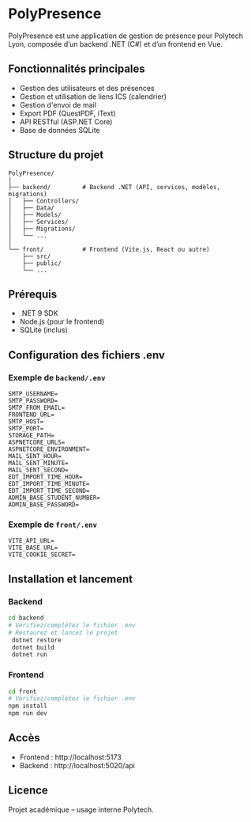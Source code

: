 # PolyPresence

PolyPresence est une application de gestion de présence pour Polytech Lyon, composée d’un backend .NET (C#) et d’un frontend en Vue.

## Fonctionnalités principales
- Gestion des utilisateurs et des présences
- Gestion et utilisation de liens ICS (calendrier)
- Gestion d'envoi de mail
- Export PDF (QuestPDF, iText)
- API RESTful (ASP.NET Core)
- Base de données SQLite

## Structure du projet

```
PolyPresence/
│
├── backend/         # Backend .NET (API, services, modèles, migrations)
│   ├── Controllers/
│   ├── Data/
│   ├── Models/
│   ├── Services/
│   ├── Migrations/
│   └── ...
│
└── front/           # Frontend (Vite.js, React ou autre)
    ├── src/
    ├── public/
    └── ...
```

## Prérequis
- .NET 9 SDK
- Node.js (pour le frontend)
- SQLite (inclus)

## Configuration des fichiers .env

### Exemple de `backend/.env`
```
SMTP_USERNAME=
SMTP_PASSWORD=
SMTP_FROM_EMAIL=
FRONTEND_URL=
SMTP_HOST=
SMTP_PORT=
STORAGE_PATH=
ASPNETCORE_URLS=
ASPNETCORE_ENVIRONMENT=
MAIL_SENT_HOUR=
MAIL_SENT_MINUTE=
MAIL_SENT_SECOND=
EDT_IMPORT_TIME_HOUR=
EDT_IMPORT_TIME_MINUTE=
EDT_IMPORT_TIME_SECOND=
ADMIN_BASE_STUDENT_NUMBER=
ADMIN_BASE_PASSWORD=
```

### Exemple de `front/.env`
```
VITE_API_URL=
VITE_BASE_URL=
VITE_COOKIE_SECRET=
```


## Installation et lancement

### Backend
```bash
cd backend
# Vérifiez/complétez le fichier .env
# Restaurez et lancez le projet
 dotnet restore
 dotnet build
 dotnet run
```

### Frontend
```bash
cd front
# Vérifiez/complétez le fichier .env
npm install
npm run dev
```

## Accès
- Frontend : http://localhost:5173
- Backend : http://localhost:5020/api


## Licence
Projet académique – usage interne Polytech.

